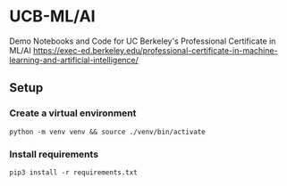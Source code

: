 # UCB-ML/AI
Demo Notebooks and Code for UC Berkeley's Professional Certificate in ML/AI
https://exec-ed.berkeley.edu/professional-certificate-in-machine-learning-and-artificial-intelligence/

## Setup
### Create a virtual environment  
```console
python -m venv venv && source ./venv/bin/activate
```

### Install requirements  
```console
pip3 install -r requirements.txt
```
